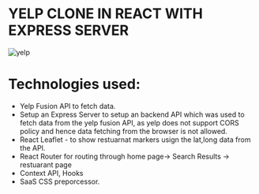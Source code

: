 # YELP CLONE IN REACT WITH EXPRESS SERVER

![yelp](https://user-images.githubusercontent.com/8887734/108117644-cd653500-7062-11eb-9ead-4cd290c1f486.gif)

# Technologies used:
- Yelp Fusion API to fetch data.
- Setup an Express Server to setup an backend API which was used to fetch data from the yelp fusion API, as yelp does not support CORS policy and hence data fetching from the browser is not allowed.
- React Leaflet - to show restuarnat markers usign the lat,long data from the API.
- React Router for routing through home page-> Search Results -> restuarant page
- Context API, Hooks
- SaaS CSS preporcessor.
